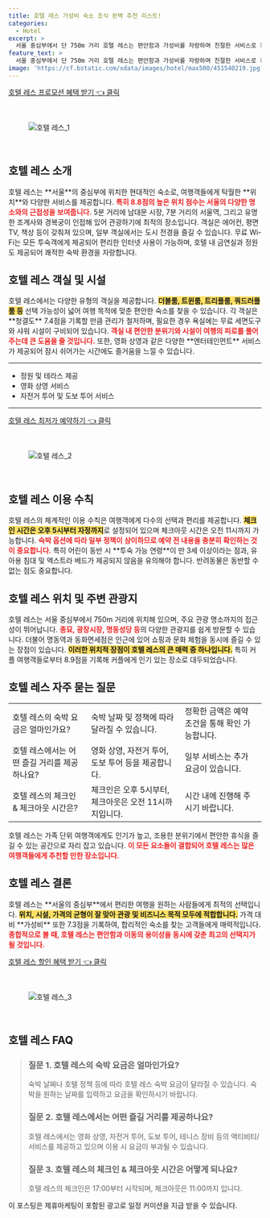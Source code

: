 ```yaml
---
title: 호텔 레스 가성비 숙소 조식 완벽 추천 리스트!
categories:
  - Hotel
excerpt: >
  서울 중심부에서 단 750m 거리 호텔 레스는 편안함과 가성비를 자랑하며 친절한 서비스로 커플 여행객들에게 강력 추천! 남대문 시장과 주요 명소들이 가까워 꼭 방문해 보세요!
feature_text: >
  서울 중심부에서 단 750m 거리 호텔 레스는 편안함과 가성비를 자랑하며 친절한 서비스로 커플 여행객들에게 강력 추천! 남대문 시장과 주요 명소들이 가까워 꼭 방문해 보세요!
image: 'https://cf.bstatic.com/xdata/images/hotel/max500/451540219.jpg?k=42fa64c5a659e68eaa290cba44bf0e42f09c36f3cc44f53cfa46e75b96a445ab&o=&hp=1'
---
```


<p><a class="modoo-button" href="https://tinyurl.com/22mgj27w" rel="nofollow noopener">호텔 레스 프로모션 혜택 받기 👈 클릭</a></p><br/>
<figure class="image"><img alt="호텔 레스_1" src="https://cf.bstatic.com/xdata/images/hotel/max1024x768/434927198.jpg?k=611d4dad6302dc910715a3d613252b632eb70f223a2a93a4b1815e749fdb189f&amp;o=&amp;hp=1"/></figure><br/>
<h2 id="호텔_레스_소개">호텔 레스 소개</h2>
<p>호텔 레스는 **서울**의 중심부에 위치한 현대적인 숙소로, 여행객들에게 탁월한 **위치**와 다양한 서비스를 제공합니다. <b><span style="color: #ee2323;">특히 8.8점의 높은 위치 점수는 서울의 다양한 명소와의 근접성을 보여줍니다.</span></b> 5분 거리에 남대문 시장, 7분 거리의 서울역, 그리고 유명한 조계사와 경복궁이 인접해 있어 관광하기에 최적의 장소입니다. 객실은 에어컨, 평면 TV, 책상 등이 갖춰져 있으며, 일부 객실에서는 도시 전경을 즐길 수 있습니다. 무료 Wi-Fi는 모든 투숙객에게 제공되어 편리한 인터넷 사용이 가능하며, 호텔 내 금연실과 정원도 제공되어 쾌적한 숙박 환경을 자랑합니다.</p>
<h2 id="호텔_레스_객실_및_시설">호텔 레스 객실 및 시설</h2>
<p>호텔 레스에서는 다양한 유형의 객실을 제공합니다. <b><span style="background-color: #ffe066;">더블룸, 트윈룸, 트리플룸, 쿼드러플룸 등</span></b> 선택 가능성이 넓어 여행 목적에 맞춘 편안한 숙소를 찾을 수 있습니다. 각 객실은 **청결도** 7.4점을 기록할 만큼 관리가 철저하며, 필요한 경우 욕실에는 무료 세면도구와 샤워 시설이 구비되어 있습니다. <b><span style="color: #ee2323;">객실 내 편안한 분위기와 시설이 여행의 피로를 풀어주는데 큰 도움을 줄 것입니다.</span></b> 또한, 영화 상영과 같은 다양한 **엔터테인먼트** 서비스가 제공되어 잠시 쉬어가는 시간에도 즐거움을 느낄 수 있습니다.</p>
<hr/>
<ul>
<li>정원 및 테라스 제공</li>
<li>영화 상영 서비스</li>
<li>자전거 투어 및 도보 투어 서비스</li>
</ul>
<hr/>
<p><a class="modoo-button" href="https://tinyurl.com/22mgj27w" rel="nofollow noopener">호텔 레스 최저가 예약하기 👈 클릭</a></p><br/>
<figure class="image"><img alt="호텔 레스_2" src="https://cf.bstatic.com/xdata/images/hotel/max500/451540219.jpg?k=42fa64c5a659e68eaa290cba44bf0e42f09c36f3cc44f53cfa46e75b96a445ab&amp;o=&amp;hp=1"/></figure><br/>
<h2 id="호텔_레스_이용_수칙">호텔 레스 이용 수칙</h2>
<p>호텔 레스의 체계적인 이용 수칙은 여행객에게 다수의 선택과 편리를 제공합니다. <b><span style="background-color: #ffe066;">체크인 시간은 오후 5시부터 자정까지</span></b>로 설정되어 있으며 체크아웃 시간은 오전 11시까지 가능합니다. <b><span style="color: #ee2323;">숙박 옵션에 따라 일부 정책이 상이하므로 예약 전 내용을 충분히 확인하는 것이 중요합니다.</span></b> 특히 어린이 동반 시 **투숙 가능 연령**이 만 3세 이상이라는 점과, 유아용 침대 및 엑스트라 베드가 제공되지 않음을 유의해야 합니다. 반려동물은 동반할 수 없는 점도 중요합니다.</p>
<h2 id="호텔_레스_위치_및_주변_관광지">호텔 레스 위치 및 주변 관광지</h2>
<p>호텔 레스는 서울 중심부에서 750m 거리에 위치해 있으며, 주요 관광 명소까지의 접근성이 뛰어납니다. <b><span style="color: #ee2323;">종묘, 광장시장, 명동성당 등</span></b>의 다양한 관광지를 쉽게 방문할 수 있습니다. 더불어 명동역과 동화면세점은 인근에 있어 쇼핑과 문화 체험을 동시에 즐길 수 있는 장점이 있습니다. <b><span style="background-color: #ffe066;">이러한 위치적 장점이 호텔 레스의 큰 매력 중 하나입니다.</span></b> 특히 커플 여행객들로부터 8.9점을 기록해 커플에게 인기 있는 장소로 대두되었습니다.</p>
<h2 id="호텔_레스_자주_묻는_질문">호텔 레스 자주 묻는 질문</h2>
<table>
<tr>
<td>호텔 레스의 숙박 요금은 얼마인가요?</td>
<td>숙박 날짜 및 정책에 따라 달라질 수 있습니다.</td>
<td>정확한 금액은 예약 조건을 통해 확인 가능합니다.</td>
</tr>
<tr>
<td>호텔 레스에서는 어떤 즐길 거리를 제공하나요?</td>
<td>영화 상영, 자전거 투어, 도보 투어 등을 제공합니다.</td>
<td>일부 서비스는 추가 요금이 있습니다.</td>
</tr>
<tr>
<td>호텔 레스의 체크인 &amp; 체크아웃 시간은?</td>
<td>체크인은 오후 5시부터, 체크아웃은 오전 11시까지입니다.</td>
<td>시간 내에 진행해 주시기 바랍니다.</td>
</tr>
</table>
<p>호텔 레스는 가족 단위 여행객에게도 인기가 높고, 조용한 분위기에서 편안한 휴식을 즐길 수 있는 공간으로 자리 잡고 있습니다. <b><span style="color: #ee2323;">이 모든 요소들이 결합되어 호텔 레스는 많은 여행객들에게 추천할 만한 장소입니다.</span></b></p>
<h2 id="호텔_레스_결론">호텔 레스 결론</h2>
<p>호텔 레스는 **서울의 중심부**에서 편리한 여행을 원하는 사람들에게 최적의 선택입니다. <b><span style="background-color: #ffe066;">위치, 시설, 가격의 균형이 잘 맞아 관광 및 비즈니스 목적 모두에 적합합니다.</span></b> 가격 대비 **가성비** 또한 7.3점을 기록하여, 합리적인 숙소를 찾는 고객들에게 매력적입니다. <b><span style="color: #ee2323;">종합적으로 볼 때, 호텔 레스는 편안함과 이동의 용이성을 동시에 갖춘 최고의 선택지가 될 것입니다.</span></b></p>
<p><a class="modoo-button" href="https://tinyurl.com/22mgj27w" rel="nofollow noopener">호텔 레스 할인 혜택 받기 👈 클릭</a></p><br>

<figure class="image"><img src="https://cf.bstatic.com/xdata/images/hotel/max500/434927280.jpg?k=821dc9ab94910c750474e9d2f1cd377a3a2f2da71488be47bf9890bd80ea1c68&o=&hp=1" alt="호텔 레스_3"></figure><br>
<h2 id="호텔 레스_FAQ">호텔 레스 FAQ</h2>
<div itemscope="" itemtype="https://schema.org/FAQPage"> 
<blockquote> 
<div itemscope="" itemprop="mainEntity" itemtype="https://schema.org/Question"> 
<h3 id="질문_1" itemprop="name">질문 1. 호텔 레스의 숙박 요금은 얼마인가요?</h3> 
<div itemscope="" itemprop="acceptedAnswer" itemtype="https://schema.org/Answer"> 
<span itemprop="text"> 
<p>숙박 날짜나 호텔 정책 등에 따라 호텔 레스 숙박 요금이 달라질 수 있습니다. 숙박을 원하는 날짜를 입력하고 요금을 확인하시기 바랍니다.</p> 
</span> 
</div> 
</div> 

<div itemscope="" itemprop="mainEntity" itemtype="https://schema.org/Question"> 
<h3 id="질문_2" itemprop="name">질문 2. 호텔 레스에서는 어떤 즐길 거리를 제공하나요?</h3> 
<div itemscope="" itemprop="acceptedAnswer" itemtype="https://schema.org/Answer"> 
<span itemprop="text"> 
<p>호텔 레스에서는 영화 상영, 자전거 투어, 도보 투어, 테니스 장비 등의 액티비티/서비스를 제공하고 있으며 이용 시 요금이 부과될 수 있습니다.</p> 
</span> 
</div> 
</div> 

<div itemscope="" itemprop="mainEntity" itemtype="https://schema.org/Question"> 
<h3 id="질문_3" itemprop="name">질문 3. 호텔 레스의 체크인 & 체크아웃 시간은 어떻게 되나요?</h3> 
<div itemscope="" itemprop="acceptedAnswer" itemtype="https://schema.org/Answer"> 
<span itemprop="text"> 
<p>호텔 레스의 체크인은 17:00부터 시작되며, 체크아웃은 11:00까지 입니다.</p> 
</span> 
</div> 
</div> 
</blockquote> 
</div><p>이 포스팅은 제휴마케팅이 포함된 광고로 일정 커미션을 지급 받을 수 있습니다.</p>

